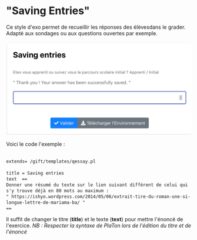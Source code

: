 # "Saving Entries"

Ce style d'exo permet de recueillir les réponses des élèvesdans le grader. Adapté aux sondages ou aux questions ouvertes par exemple.

[![image](Saving_entries.png)](https://pl.u-pem.fr/filebrowser/demo/33514/)

Voici le code l'exemple : 

```{r}

extends= /gift/templates/qessay.pl 

title = Saving entries
text  ==
Donner une résumé du texte sur le lien suivant différent de celui qui s'y trouve déjà en 80 mots au maximum : 
" https://ishyo.wordpress.com/2014/05/06/extrait-tire-du-roman-une-si-longue-lettre-de-mariama-ba/ " 
==

```

Il suffit de changer le titre (**title**) et le texte (**text**) pour mettre l'énoncé de l'exercice. 
*NB : Respecter la syntaxe de PlaTon lors de l'édition du titre et de l'énoncé*



